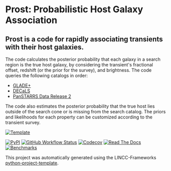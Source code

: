 
# Prost: Probabilistic Host Galaxy Association
## Prost is a code for rapidly associating transients with their host galaxies. 
The code calculates the posterior probability that each galaxy in a search region is the true host galaxy, by considering
the transient's fractional offset, redshift (or the prior for the survey), and brightness. The code queries the following catalogs in order: 
* <a href="https://ui.adsabs.harvard.edu/abs/2022MNRAS.514.1403D">GLADE+</a>  
* <a href="https://ui.adsabs.harvard.edu/abs/2019AJ....157..168D">DECaLS</a>
* <a href="https://ui.adsabs.harvard.edu/abs/2016arXiv161205560C">PanSTARRS Data Release 2</a>

The code also estimates the posterior probability that the true host lies outside of the search cone or is missing from the search catalog. The priors and likelihoods for each property can be customized according to the transient survey.

[![Template](https://img.shields.io/badge/Template-LINCC%20Frameworks%20Python%20Project%20Template-brightgreen)](https://lincc-ppt.readthedocs.io/en/latest/)

[![PyPI](https://img.shields.io/pypi/v/prost?color=blue&logo=pypi&logoColor=white)](https://pypi.org/project/prost/)
[![GitHub Workflow Status](https://img.shields.io/github/actions/workflow/status/alexandergagliano/prost/smoke-test.yml)](https://github.com/alexandergagliano/prost/actions/workflows/smoke-test.yml)
[![Codecov](https://codecov.io/gh/alexandergagliano/prost/branch/main/graph/badge.svg)](https://codecov.io/gh/alexandergagliano/prost)
[![Read The Docs](https://img.shields.io/readthedocs/prost)](https://prost.readthedocs.io/)
[![Benchmarks](https://img.shields.io/github/actions/workflow/status/alexandergagliano/prost/asv-main.yml?label=benchmarks)](https://alexandergagliano.github.io/prost/)

This project was automatically generated using the LINCC-Frameworks 
[python-project-template](https://github.com/lincc-frameworks/python-project-template).
